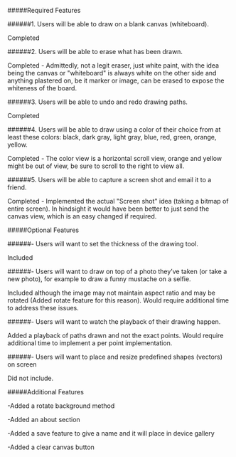 #####Required Features

######1. Users will be able to draw on a blank canvas (whiteboard).

  Completed

######2. Users will be able to erase what has been drawn.

  Completed - Admittedly, not a legit eraser, just white paint, with the idea being the canvas or "whiteboard" is always white on the other side and anything plastered on, be it marker or image, can be erased to expose the whiteness of the board. 
 
######3. Users will be able to undo and redo drawing paths.

  Completed

######4. Users will be able to draw using a color of their choice from at least 
these colors: black, dark gray, light gray, blue, red, green, orange, yellow.

  Completed - The color view is a horizontal scroll view, orange and yellow might be out of view, be sure to scroll to the right to view all.

######5. Users will be able to capture a screen shot and email it to a friend.

  Completed - Implemented the actual "Screen shot" idea (taking a bitmap of entire screen). In hindsight it would have been better to just send the canvas view, which is an easy changed if required.  

#####Optional Features

######- Users will want to set the thickness of the drawing tool.

  Included

######- Users will want to draw on top of a photo they’ve taken (or take a new photo), for example to draw a funny mustache on a selfie.

  Included although the image may not maintain aspect ratio and may be rotated (Added rotate feature for this reason). Would require additional time to address these issues.

######- Users will want to watch the playback of their drawing happen.

  Added a playback of paths drawn and not the exact points. Would require additional time to implement a per point implementation.

######- Users will want to place and resize predefined shapes (vectors) on screen

  Did not include.

#####Additional Features

-Added a rotate background method 

-Added an about section

-Added a save feature to give a name and it will place in device gallery

-Added a clear canvas button


